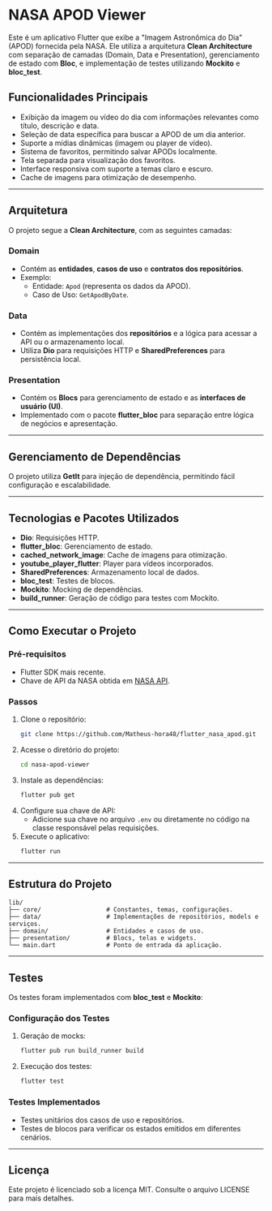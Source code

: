 # NASA APOD Viewer

Este é um aplicativo Flutter que exibe a "Imagem Astronômica do Dia" (APOD) fornecida pela NASA. Ele utiliza a arquitetura **Clean Architecture** com separação de camadas (Domain, Data e Presentation), gerenciamento de estado com **Bloc**, e implementação de testes utilizando **Mockito** e **bloc_test**.

## Funcionalidades Principais

- Exibição da imagem ou vídeo do dia com informações relevantes como título, descrição e data.
- Seleção de data específica para buscar a APOD de um dia anterior.
- Suporte a mídias dinâmicas (imagem ou player de vídeo).
- Sistema de favoritos, permitindo salvar APODs localmente.
- Tela separada para visualização dos favoritos.
- Interface responsiva com suporte a temas claro e escuro.
- Cache de imagens para otimização de desempenho.

---

## Arquitetura

O projeto segue a **Clean Architecture**, com as seguintes camadas:

### **Domain**
- Contém as **entidades**, **casos de uso** e **contratos dos repositórios**.
- Exemplo:
  - Entidade: `Apod` (representa os dados da APOD).
  - Caso de Uso: `GetApodByDate`.

### **Data**
- Contém as implementações dos **repositórios** e a lógica para acessar a API ou o armazenamento local.
- Utiliza **Dio** para requisições HTTP e **SharedPreferences** para persistência local.

### **Presentation**
- Contém os **Blocs** para gerenciamento de estado e as **interfaces de usuário (UI)**.
- Implementado com o pacote **flutter_bloc** para separação entre lógica de negócios e apresentação.

---

## Gerenciamento de Dependências

O projeto utiliza **GetIt** para injeção de dependência, permitindo fácil configuração e escalabilidade.

---

## Tecnologias e Pacotes Utilizados

- **Dio**: Requisições HTTP.
- **flutter_bloc**: Gerenciamento de estado.
- **cached_network_image**: Cache de imagens para otimização.
- **youtube_player_flutter**: Player para vídeos incorporados.
- **SharedPreferences**: Armazenamento local de dados.
- **bloc_test**: Testes de blocos.
- **Mockito**: Mocking de dependências.
- **build_runner**: Geração de código para testes com Mockito.

---

## Como Executar o Projeto

### Pré-requisitos
- Flutter SDK mais recente.
- Chave de API da NASA obtida em [NASA API](https://api.nasa.gov/).

### Passos
1. Clone o repositório:
   ```bash
   git clone https://github.com/Matheus-hora48/flutter_nasa_apod.git
   ```
2. Acesse o diretório do projeto:
   ```bash
   cd nasa-apod-viewer
   ```
3. Instale as dependências:
   ```bash
   flutter pub get
   ```
4. Configure sua chave de API:
   - Adicione sua chave no arquivo `.env` ou diretamente no código na classe responsável pelas requisições.
5. Execute o aplicativo:
   ```bash
   flutter run
   ```

---

## Estrutura do Projeto

```
lib/
├── core/                  # Constantes, temas, configurações.
├── data/                  # Implementações de repositórios, models e serviços.
├── domain/                # Entidades e casos de uso.
├── presentation/          # Blocs, telas e widgets.
└── main.dart              # Ponto de entrada da aplicação.
```

---

## Testes

Os testes foram implementados com **bloc_test** e **Mockito**:

### Configuração dos Testes
1. Geração de mocks:
   ```bash
   flutter pub run build_runner build
   ```
2. Execução dos testes:
   ```bash
   flutter test
   ```

### Testes Implementados
- Testes unitários dos casos de uso e repositórios.
- Testes de blocos para verificar os estados emitidos em diferentes cenários.

---

## Licença

Este projeto é licenciado sob a licença MIT. Consulte o arquivo LICENSE para mais detalhes.
